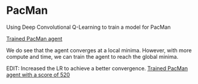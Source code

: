 # PacMan
Using Deep Convolutional Q-Learning to train a model for PacMan


[Trained PacMan agent](https://github.com/ruchakhopkar/PacMan/assets/70127769/0f94b886-c179-4177-9d2b-697e145c5858)

We do see that the agent converges at a local minima.
However, with more compute and time, we can train the agent to reach the global minima.

EDIT: Increased the LR to achieve a better convergence.
[Trained PacMan agent with a score of 520](https://github.com/ruchakhopkar/PacMan/assets/70127769/30092914-c945-4f17-9edd-ee8dc6c95220)
